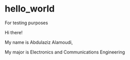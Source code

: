 # hello_world
For testing purposes

Hi there!

My name is Abdulaziz Alamoudi,

My major is Electronics and Communications Engineering
